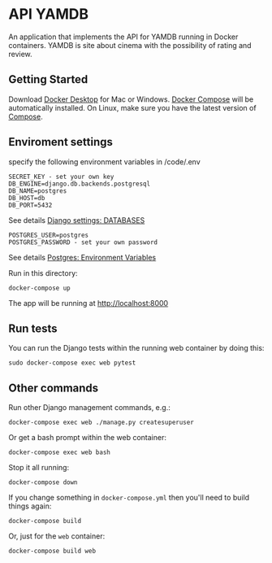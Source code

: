 # API YAMDB

An application that implements the API for YAMDB running in Docker containers.
YAMDB is site about cinema with the possibility of rating and review.

## Getting Started

Download [Docker Desktop](https://www.docker.com/products/docker-desktop) for Mac or Windows. [Docker Compose](https://docs.docker.com/compose) will be automatically installed. On Linux, make sure you have the latest version of [Compose](https://docs.docker.com/compose/install/).

## Enviroment settings

specify the following environment variables in /code/.env

    SECRET_KEY - set your own key
    DB_ENGINE=django.db.backends.postgresql
    DB_NAME=postgres
    DB_HOST=db
    DB_PORT=5432

See details [Django settings: DATABASES](https://docs.djangoproject.com/en/3.1/ref/settings/#std:setting-DATABASES)

    POSTGRES_USER=postgres
    POSTGRES_PASSWORD - set your own password

See details [Postgres: Environment Variables](https://hub.docker.com/_/postgres)

Run in this directory:

    docker-compose up

The app will be running at [http://localhost:8000](http://localhost:8000)

## Run tests

You can run the Django tests within the running web container by doing this:

    sudo docker-compose exec web pytest

## Other commands

Run other Django management commands, e.g.:

    docker-compose exec web ./manage.py createsuperuser

Or get a bash prompt within the web container:

    docker-compose exec web bash

Stop it all running:

    docker-compose down

If you change something in `docker-compose.yml` then you'll need to build
things again:

    docker-compose build

Or, just for the `web` container:

    docker-compose build web
